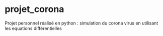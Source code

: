 # projet_corona
Projet personnel réalisé en python : simulation du corona virus en utilisant les equations différentielles
